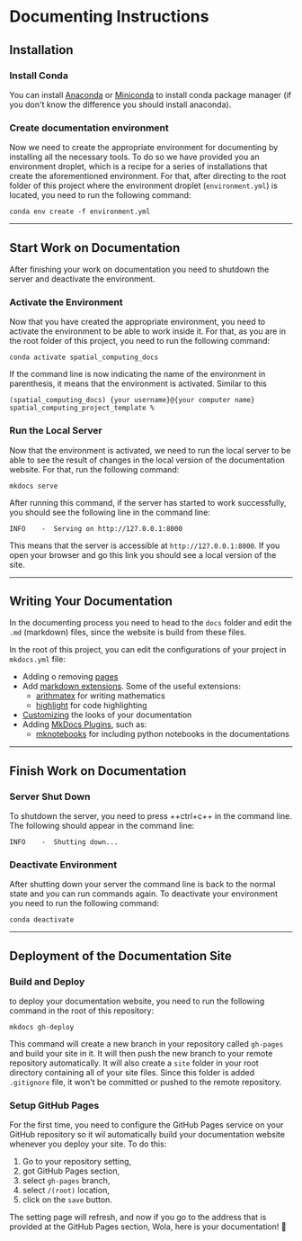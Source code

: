 # Documenting Instructions

## Installation

### Install Conda

You can install [Anaconda](https://docs.anaconda.com/anaconda/install/) or [Miniconda](https://docs.conda.io/en/latest/miniconda.html) to install conda package manager (if you don't know the difference you should install anaconda).

### Create documentation environment

Now we need to create the appropriate environment for documenting by installing all the necessary tools. To do so we have provided you an environment droplet, which is a recipe for a series of installations that create the aforementioned environment. For that, after directing to the root folder of this project where the environment droplet (`environment.yml`) is located, you need to run the following command:

``` shell
conda env create -f environment.yml
```

---

## Start Work on Documentation

After finishing your work on documentation you need to shutdown the server and deactivate the environment.

### Activate the Environment

Now that you have created the appropriate environment, you need to activate the environment to be able to work inside it. For that, as you are in the root folder of this project, you need to run the following command:

``` shell
conda activate spatial_computing_docs
```

If the command line is now indicating the name of the environment in parenthesis, it means that the environment is activated. Similar to this

``` shell
(spatial_computing_docs) {your username}@{your computer name} spatial_computing_project_template %
```

### Run the Local Server

Now that the environment is activated, we need to run the local server to be able to see the result of changes in the local version of the documentation website. For that, run the following command:

``` shell
mkdocs serve
```

After running this command, if the server has started to work successfully, you should see the following line in the command line:

``` shell
INFO    -  Serving on http://127.0.0.1:8000
```

This means that the server is accessible at `http://127.0.0.1:8000`. If you open your browser and go this link you should see a local version of the site.

---

## Writing Your Documentation

In the documenting process you need to head to the `docs` folder and edit the `.md` (markdown) files, since the website is build from these files.

In the root of this project, you can edit the configurations of your project in `mkdocs.yml` file:

* Adding o removing [pages](https://www.mkdocs.org/user-guide/writing-your-docs/)
* Add [markdown extensions](https://facelessuser.github.io/pymdown-extensions/extensions/arithmatex/). Some of the useful extensions:
    * [arithmatex](https://facelessuser.github.io/pymdown-extensions/extensions/arithmatex/) for writing mathematics
    * [highlight](https://facelessuser.github.io/pymdown-extensions/extensions/highlight/) for code highlighting
* [Customizing](https://squidfunk.github.io/mkdocs-material/setup/changing-the-colors/) the looks of your documentation
* Adding [MkDocs Plugins](https://github.com/mkdocs/mkdocs/wiki/MkDocs-Plugins), such as:
    * [mknotebooks](https://github.com/greenape/mknotebooks) for including python notebooks in the documentations

---

## Finish Work on Documentation

### Server Shut Down

To shutdown the server, you need to press ++ctrl+c++ in the command line. The following should appear in the command line:

``` shell
INFO    -  Shutting down...
```

### Deactivate Environment

After shutting down your server the command line is back to the normal state and you can run commands again. To deactivate your environment you need to run the following command:

``` shell
conda deactivate
```

---

## Deployment of the Documentation Site

### Build and Deploy

to deploy your documentation website, you need to run the following command in the root of this repository:

``` shell
mkdocs gh-deploy
```

This command will create a new branch in your repository called `gh-pages` and build your site in it. It will then push the new branch to your remote repository automatically. It will also create a `site` folder in your root directory containing all of your site files. Since this folder is added `.gitignore` file, it won't be committed or pushed to the remote repository.

### Setup GitHub Pages

For the first time, you need to configure the GitHub Pages service on your GitHub repository so it wil automatically build your documentation website whenever you deploy your site. To do this:

1. Go to your repository setting,
2. got GitHub Pages section,
3. select `gh-pages` branch,
4. select `/(root)` location,
5. click on the `save` button.

The setting page will refresh, and now if you go to the address that is provided at the GitHub Pages section, Wola, here is your documentation! :rocket:
